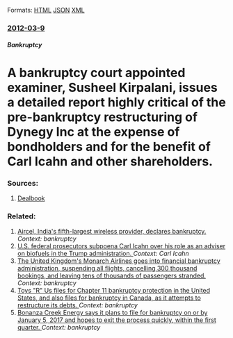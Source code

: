 
Formats: [HTML](/news/2012/03/9/a-bankruptcy-court-appointed-examiner-susheel-kirpalani-issues-a-detailed-report-highly-critical-of-the-pre-bankruptcy-restructuring-of-dy.html)  [JSON](/news/2012/03/9/a-bankruptcy-court-appointed-examiner-susheel-kirpalani-issues-a-detailed-report-highly-critical-of-the-pre-bankruptcy-restructuring-of-dy.json)  [XML](/news/2012/03/9/a-bankruptcy-court-appointed-examiner-susheel-kirpalani-issues-a-detailed-report-highly-critical-of-the-pre-bankruptcy-restructuring-of-dy.xml)  

### [2012-03-9](/news/2012/03/9/index.md)

##### Bankruptcy
# A bankruptcy court appointed examiner, Susheel Kirpalani, issues a detailed report highly critical of the pre-bankruptcy restructuring of Dynegy Inc at the expense of bondholders and for the benefit of Carl Icahn and other shareholders. 




### Sources:

1. [Dealbook](http://dealbook.nytimes.com/2012/03/09/dynegy-bankruptcy-examiner-finds-fraudulent-transfer/)

### Related:

1. [Aircel, India's fifth-largest wireless provider, declares bankruptcy. ](/news/2018/03/20/aircel-india-s-fifth-largest-wireless-provider-declares-bankruptcy.md) _Context: bankruptcy_
2. [U.S. federal prosecutors subpoena Carl Icahn over his role as an adviser on biofuels in the Trump administration. ](/news/2017/11/8/u-s-federal-prosecutors-subpoena-carl-icahn-over-his-role-as-an-adviser-on-biofuels-in-the-trump-administration.md) _Context: Carl Icahn_
3. [The United Kingdom's Monarch Airlines goes into financial bankruptcy administration, suspending all flights, cancelling 300 thousand bookings, and leaving tens of thousands of passengers stranded. ](/news/2017/10/1/the-united-kingdom-s-monarch-airlines-goes-into-financial-bankruptcy-administration-suspending-all-flights-cancelling-300-thousand-booking.md) _Context: bankruptcy_
4. [Toys "R" Us files for Chapter 11 bankruptcy protection in the United States, and also files for bankruptcy in Canada, as it attempts to restructure its debts. ](/news/2017/09/18/toys-r-us-files-for-chapter-11-bankruptcy-protection-in-the-united-states-and-also-files-for-bankruptcy-in-canada-as-it-attempts-to-rest.md) _Context: bankruptcy_
5. [Bonanza Creek Energy says it plans to file for bankruptcy on or by January 5, 2017 and hopes to exit the process quickly, within the first quarter. ](/news/2016/12/23/bonanza-creek-energy-says-it-plans-to-file-for-bankruptcy-on-or-by-january-5-2017-and-hopes-to-exit-the-process-quickly-within-the-first-q.md) _Context: bankruptcy_
